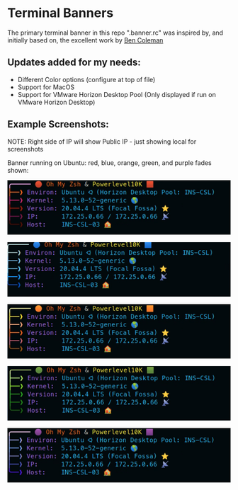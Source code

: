 # Terminal Banners

The primary terminal banner in this repo ".banner.rc" was inspired by, and initially based on, the excellent work by [Ben Coleman](https://github.com/benc-uk/dotfiles)

## Updates added for my needs:
- Different Color options (configure at top of file)
- Support for MacOS
- Support for VMware Horizon Desktop Pool (Only displayed if run on VMware Horizon Desktop)

## Example Screenshots: 

NOTE: Right side of IP will show Public IP - just showing local for screenshots

Banner running on Ubuntu: red, blue, orange, green, and purple fades shown:

![Red theme running on Ubuntu](images/banner-red-ubuntu.png)

![Blue theme running on Ubuntu](images/banner-blue-ubuntu.png)

![Orange theme running on Ubuntu](images/banner-orange-ubuntu.png)

![Green theme running on Ubuntu](images/banner-green-ubuntu.png)

![Purple theme running on Ubuntu](images/banner-purple-ubuntu.png)

